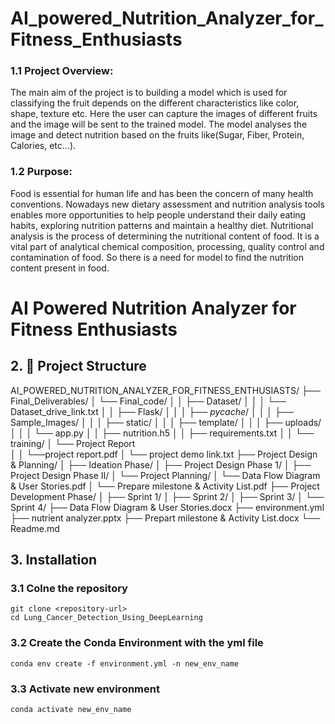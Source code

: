 # AI_powered_Nutrition_Analyzer_for_Fitness_Enthusiasts

### 1.1 Project Overview:
The main aim of the project is to building a model which is used for
classifying the fruit depends on the different characteristics like color, shape,
texture etc. Here the user can capture the images of different fruits and the image
will be sent to the trained model. The model analyses the image and detect
nutrition based on the fruits like(Sugar, Fiber, Protein, Calories, etc...).
### 1.2 Purpose:
Food is essential for human life and has been the concern of many health
conventions. Nowadays new dietary assessment and nutrition analysis tools
enables more opportunities to help people understand their daily eating habits,
exploring nutrition patterns and maintain a healthy diet. Nutritional analysis is the
process of determining the nutritional content of food. It is a vital part of analytical
chemical composition, processing, quality control and contamination of food. So
there is a need for model to find the nutrition content present in food.

# AI Powered Nutrition Analyzer for Fitness Enthusiasts

## 2. 📂 Project Structure

AI_POWERED_NUTRITION_ANALYZER_FOR_FITNESS_ENTHUSIASTS/
├── Final_Deliverables/
│   └── Final_code/
│   │   ├── Dataset/
│   │   │   └── Dataset_drive_link.txt
│   │   ├── Flask/
│   │   │   ├── _pycache_/
│   │   │   ├── Sample_Images/
│   │   │   ├── static/
│   │   │   ├── template/
│   │   │   ├── uploads/
│   │   │   └── app.py
│   │   ├── nutrition.h5
│   │   ├── requirements.txt
│   │   └── training/
│   └── Project Report  
│   │   └──project report.pdf
│   └── project demo link.txt
├── Project Design & Planning/
│   ├── Ideation Phase/
│   ├── Project Design Phase 1/
│   ├── Project Design Phase II/
│   └── Project Planning/
│   └── Data Flow Diagram & User Stories.pdf
│   └── Prepare milestone & Activity List.pdf
├── Project Development Phase/
│   ├── Sprint 1/
│   ├── Sprint 2/
│   ├── Sprint 3/
│   └── Sprint 4/
├── Data Flow Diagram & User Stories.docx
├── environment.yml
├── nutrient analyzer.pptx
├── Prepart milestone & Activity List.docx
└── Readme.md
## 3. Installation
### 3.1 **Colne the repository**
    git clone <repository-url>
    cd Lung_Cancer_Detection_Using_DeepLearning
### 3.2 **Create the Conda Environment with the yml file**
    conda env create -f environment.yml -n new_env_name
### 3.3 **Activate new environment**
    conda activate new_env_name
